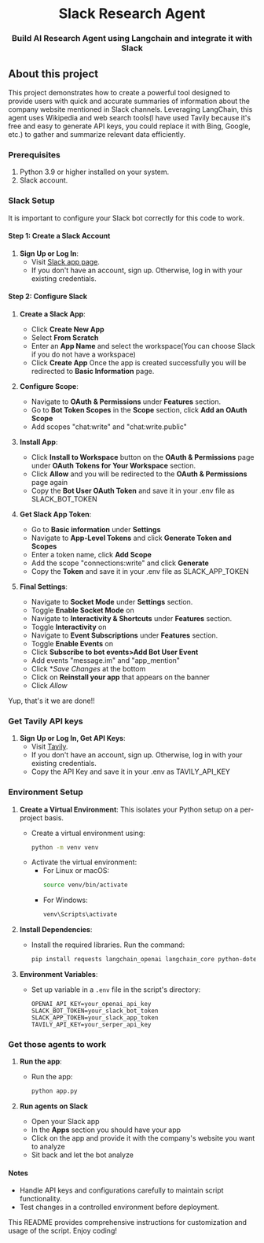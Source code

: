 <h1 align="center">
  Slack Research Agent
</h1>

<h3 align="center">
Build AI Research Agent using Langchain and integrate it with Slack
</h3>

## About this project

This project demonstrates how to create a powerful tool designed to provide users with quick and accurate summaries of information about the company website mentioned in Slack channels. Leveraging LangChain, this agent uses Wikipedia and web search tools(I have used Tavily because it's free and easy to generate API keys, you could replace it with Bing, Google, etc.) to gather and summarize relevant data efficiently.

### Prerequisites

1. Python 3.9 or higher installed on your system.
2. Slack account.

### Slack Setup

It is important to configure your Slack bot correctly for this code to work.

#### Step 1: Create a Slack Account

1. **Sign Up or Log In**:
   - Visit [Slack app page](https://api.slack.com/apps).
   - If you don't have an account, sign up. Otherwise, log in with your existing credentials.

#### Step 2: Configure Slack

1. **Create a Slack App**:
   - Click **Create New App**
   - Select **From Scratch**
   - Enter an **App Name** and select the workspace(You can choose Slack if you do not have a workspace)
   - Click **Create App**
  Once the app is created successfully you will be redirected to **Basic Information** page.
  
2. **Configure Scope**:
   - Navigate to **OAuth & Permissions** under **Features** section.
   - Go to **Bot Token Scopes** in the **Scope** section, click **Add an OAuth Scope**
   - Add scopes "chat:write" and "chat:write.public"
  
3. **Install App**:
   - Click **Install to Workspace** button on the **OAuth & Permissions** page under **OAuth Tokens for Your Workspace** section.
   - Click **Allow** and you will be redirected to the **OAuth & Permissions** page again
   - Copy the **Bot User OAuth Token** and save it in your .env file as SLACK_BOT_TOKEN
  
4. **Get Slack App Token**:
   - Go to **Basic information** under **Settings**
   - Navigate to **App-Level Tokens** and click **Generate Token and Scopes**
   - Enter a token name, click **Add Scope**
   - Add the scope "connections:write" and click **Generate**
   - Copy the **Token** and save it in your .env file as SLACK_APP_TOKEN

3. **Final Settings**:
   - Navigate to **Socket Mode** under **Settings** section.
   - Toggle **Enable Socket Mode** on
   - Navigate to **Interactivity & Shortcuts** under **Features** section.
   - Toggle **Interactivity** on
   - Navigate to **Event Subscriptions** under **Features** section.
   - Toggle **Enable Events** on
   - Click **Subscribe to bot events>Add Bot User Event**
   - Add events "message.im" and "app_mention"
   - Click **Save Changes* at the bottom
   - Click on **Reinstall your app** that appears on the banner
   - Click *Allow*

Yup, that's it we are done!!

### Get Tavily API keys

1. **Sign Up or Log In, Get API Keys**:
   - Visit [Tavily](https://app.tavily.com/).
   - If you don't have an account, sign up. Otherwise, log in with your existing credentials.
   - Copy the API Key and save it in your .env as TAVILY_API_KEY
     
### Environment Setup

1. **Create a Virtual Environment**: 
   This isolates your Python setup on a per-project basis.
   - Create a virtual environment using:
     ```bash
     python -m venv venv
     ```
   - Activate the virtual environment:
     - For Linux or macOS:
       ```bash
       source venv/bin/activate
       ```
     - For Windows:
       ```bash
       venv\Scripts\activate
       ```

2. **Install Dependencies**:
   - Install the required libraries. Run the command:
     ```bash
     pip install requests langchain_openai langchain_core python-dotenv langchain_community langchainhub
     ```

3. **Environment Variables**: 
   - Set up variable in a `.env` file in the script's directory:
     ```
     OPENAI_API_KEY=your_openai_api_key
     SLACK_BOT_TOKEN=your_slack_bot_token
     SLACK_APP_TOKEN=your_slack_app_token
     TAVILY_API_KEY=your_serper_api_key
     ```

### Get those agents to work

1. **Run the app**:
   - Run the app:
     ```bash
     python app.py
     ```

2. **Run agents on Slack**
   - Open your Slack app
   - In the **Apps** section you should have your app
   - Click on the app and provide it with the company's website you want to analyze
   - Sit back and let the bot analyze

#### Notes

- Handle API keys and configurations carefully to maintain script functionality.
- Test changes in a controlled environment before deployment.

This README provides comprehensive instructions for customization and usage of the script. Enjoy coding!
